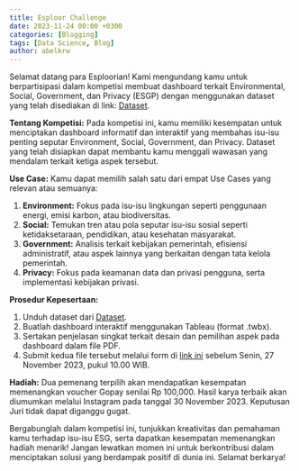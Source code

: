 ```yaml
---
title: Esploor Challenge
date: 2023-11-24 00:00 +0300
categories: [Blogging]
tags: [Data Science, Blog]
author: abelkrw
---
```


Selamat datang para Esploorian! Kami mengundang kamu untuk berpartisipasi dalam kompetisi membuat dashboard terkait Environmental, Social, Government, dan Privacy (ESGP) dengan menggunakan dataset yang telah disediakan di link: [Dataset](https://bit.ly/build-ESG-Esploor).

**Tentang Kompetisi:**
Pada kompetisi ini, kamu memiliki kesempatan untuk menciptakan dashboard informatif dan interaktif yang membahas isu-isu penting seputar Environment, Social, Government, dan Privacy. Dataset yang telah disiapkan dapat membantu kamu menggali wawasan yang mendalam terkait ketiga aspek tersebut.

**Use Case:**
Kamu dapat memilih salah satu dari empat Use Cases yang relevan atau semuanya:
1. **Environment:** Fokus pada isu-isu lingkungan seperti penggunaan energi, emisi karbon, atau biodiversitas.
2. **Social:** Temukan tren atau pola seputar isu-isu sosial seperti ketidaksetaraan, pendidikan, atau kesehatan masyarakat.
3. **Government:** Analisis terkait kebijakan pemerintah, efisiensi administratif, atau aspek lainnya yang berkaitan dengan tata kelola pemerintah.
4. **Privacy:** Fokus pada keamanan data dan privasi pengguna, serta implementasi kebijakan privasi.

**Prosedur Kepesertaan:**
1. Unduh dataset dari [Dataset](https://bit.ly/build-ESG-Esploor).
2. Buatlah dashboard interaktif menggunakan Tableau (format .twbx).
3. Sertakan penjelasan singkat terkait desain dan pemilihan aspek pada dashboard dalam file PDF.
4. Submit kedua file tersebut melalui form di [link ini](https://forms.gle/gWFZcRKrrn9xMmhQ6) sebelum Senin, 27 November 2023, pukul 10.00 WIB.

**Hadiah:**
Dua pemenang terpilih akan mendapatkan kesempatan memenangkan voucher Gopay senilai Rp 100,000. Hasil karya terbaik akan diumumkan melalui Instagram pada tanggal 30 November 2023. Keputusan Juri tidak dapat diganggu gugat.

Bergabunglah dalam kompetisi ini, tunjukkan kreativitas dan pemahaman kamu terhadap isu-isu ESG, serta dapatkan kesempatan memenangkan hadiah menarik! Jangan lewatkan momen ini untuk berkontribusi dalam menciptakan solusi yang berdampak positif di dunia ini. Selamat berkarya!
